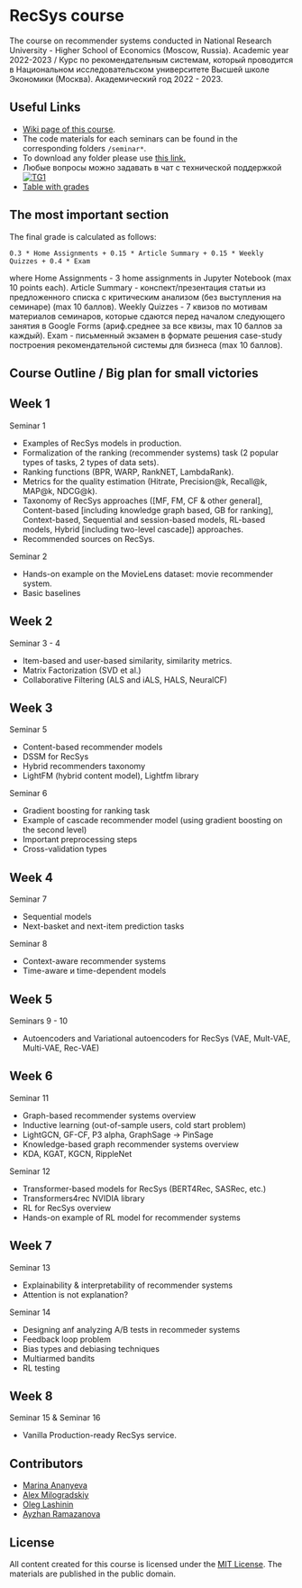 # RecSys course
The course on recommender systems conducted in National Research University - Higher School of Economics (Moscow, Russia). Academic year 2022-2023 /
Курс по рекомендательным системам, который проводится в Национальном исследовательском университете Высшей школе Экономики (Москва). Академический год 2022 - 2023. 


## Useful Links

- [Wiki page of this course](http://wiki.cs.hse.ru/RecSys_2022_2023). 
- The code materials for each seminars can be found in the corresponding folders `/seminar*`. 
- To download any folder please use [this link.](https://minhaskamal.github.io/DownGit/#/home)
- Любые вопросы можно задавать в чат с технической поддержкой[![TG1](https://img.shields.io/badge/Telegram-chat-blue)](https://t.me/+51dCYfNAXlZiMjYy)
-  [Table with grades](https://docs.google.com/spreadsheets/d/1RvuhuC1euQw0rSNANKWvG7wWSjiAiuWd/edit?usp=sharing&ouid=104963596150558587903&rtpof=true&sd=true)

## The most important section

The final grade is calculated as follows:

```
0.3 * Home Assignments + 0.15 * Article Summary + 0.15 * Weekly Quizzes + 0.4 * Exam
```
where
Home Assignments - 3 home assignments in Jupyter Notebook (max 10 points each). 
Article Summary - конспект/презентация статьи из предложенного списка с критическим анализом (без выступления на семинаре) (max 10 баллов). 
Weekly Quizzes - 7 квизов по мотивам материалов семинаров, которые сдаются перед началом следующего занятия в Google Forms (ариф.среднее за все квизы, max 10 баллов за каждый). 
Exam - письменный экзамен в формате решения case-study построения рекомендательной системы для бизнеса (max 10 баллов). 


## Course Outline / Big plan for small victories

Week 1
-----

Seminar 1
- Examples of RecSys models in production.
- Formalization of the ranking (recommender systems) task (2 popular types of tasks, 2 types of data sets). 
- Ranking functions (BPR, WARP, RankNET, LambdaRank).
- Metrics for the quality estimation (Hitrate, Precision@k, Recall@k, MAP@k, NDCG@k).
- Taxonomy of RecSys approaches ([MF, FM, CF & other general], Content-based [including knowledge graph based, GB for ranking], Context-based, Sequential and session-based models, RL-based models, Hybrid [including two-level cascade]) approaches.
- Recommended sources on RecSys.

Seminar 2
- Hands-on example on the MovieLens dataset: movie recommender system. 
- Basic baselines

Week 2
-----
Seminar 3 - 4
- Item-based and user-based similarity, similarity metrics. 
- Matrix Factorization (SVD et al.)
- Collaborative Filtering (ALS and iALS, HALS, NeuralCF) 

Week 3
-----
Seminar 5
- Content-based recommender models
- DSSM for RecSys
- Hybrid recommenders taxonomy
- LightFM (hybrid content model), Lightfm library

Seminar 6
- Gradient boosting for ranking task
- Example of cascade recommender model (using gradient boosting on the second level)
- Important preprocessing steps
- Cross-validation types

Week 4
------
Seminar 7
- Sequential models
- Next-basket and next-item prediction tasks

Seminar 8
- Context-aware recommender systems
- Time-aware и time-dependent models

Week 5
--------
Seminars 9 - 10
- Autoencoders and Variational autoencoders for RecSys (VAE, Mult-VAE, Multi-VAE, Rec-VAE)

Week 6
-----
Seminar 11
- Graph-based recommender systems overview
- Inductive learning (out-of-sample users, cold start problem)
- LightGCN, GF-CF, P3 alpha, GraphSage -> PinSage
- Knowledge-based graph recommender systems overview
- KDA, KGAT, KGCN, RippleNet

Seminar 12

- Transformer-based models for RecSys (BERT4Rec, SASRec, etc.)
- Transformers4rec NVIDIA library
- RL for RecSys overview
- Hands-on example of RL model for recommender systems

Week 7
-----
Seminar 13
- Explainability & interpretability of recommender systems
- Attention is not explanation? 

Seminar 14
- Designing anf analyzing A/B tests in recommeder systems
- Feedback loop problem
- Bias types and debiasing techniques
- Multiarmed bandits
- RL testing 

Week 8
-----
Seminar 15 & Seminar 16
- Vanilla Production-ready RecSys service.


## Contributors 

* [Marina Ananyeva](https://github.com/anamarina)
* [Alex Milogradskiy](https://github.com/Nemexur)
* [Oleg Lashinin](https://github.com/fotol1)
* [Ayzhan Ramazanova](https://github.com/AyaRamazanova)


## License

All content created for this course is licensed under the [MIT License](). The materials are published in the public domain.
